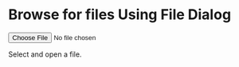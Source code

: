 Browse for files Using File Dialog
===

<input type=file size="50" onchange=VH.getFile(this); >


Select and open a file.


<!--
2014-11-23 ~ Theo Armour ~ CC license
-->
